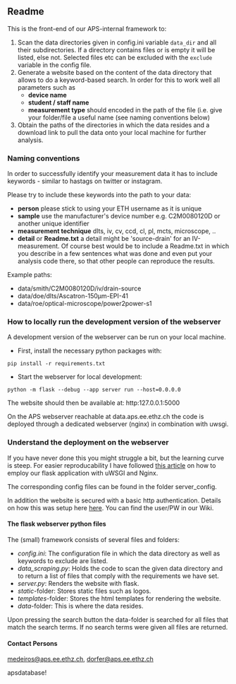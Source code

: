 ## Readme

This is the front-end of our APS-internal framework to:

1. Scan the data directories given in config.ini variable `data_dir` and all their subdirectories. If a directory contains files or is empty it will be listed, else not. Selected files etc can be excluded with the `exclude` variable in the config file.
2. Generate a website based on the content of the data directory that allows to do a keyword-based search. In order for this to work well all parameters such as
	* **device name**
	* **student / staff name**
	* **measurement type** should encoded in the path of the file (i.e. give your folder/file a useful name (see naming conventions below)
3. Obtain the paths of the directories in which the data resides and a download link to pull the data onto your local machine for further analysis.


### Naming conventions

In order to successfully identify your measurement data it has to include keywords - similar to hastags on twitter or instagram.

Please try to include these keywords into the path to your data:

* **person** please stick to using your ETH username as it is unique
* **sample** use the manufacturer's device number e.g. C2M0080120D or another unique identifier
* **measurement technique** dlts, iv, cv, ccd, cl, pl, mcts, microscope, ..
* **detail** or **Readme.txt** a detail might be 'source-drain' for an IV-measurement. Of course best would be to include a Readme.txt in which you describe in a few sentences what was done and even put your analysis code there, so that other people can reproduce the results.

Example paths:

* data/smith/C2M0080120D/iv/drain-source
* data/doe/dlts/Ascatron-150µm-EPI-41
* data/roe/optical-microscope/power2power-s1


### How to locally run the development version of the webserver
A development version of the webserver can be run on your local machine.

* First, install the necessary python packages with:

`pip install -r requirements.txt`

* Start the webserver for local development:

`python -m flask --debug --app server run --host=0.0.0.0`

The website should then be available at: http:127.0.0.1:5000

On the APS webserver reachable at data.aps.ee.ethz.ch the code is deployed through a dedicated webserver (nginx) in combination with uwsgi.

### Understand the deployment on the webserver
If you have never done this you might struggle a bit, but the learning curve is steep.
For easier reproducability I have followed [this article](https://www.digitalocean.com/community/tutorials/how-to-serve-flask-applications-with-uswgi-and-nginx-on-ubuntu-18-04) on how to employ our flask application with uWSGI and Nginx.

The corresponding config files can be found in the folder server_config.

In addition the website is secured with a basic http authentication. Details on how this was setup here [here](https://docs.nginx.com/nginx/admin-guide/security-controls/configuring-http-basic-authentication/). You can find the user/PW in our Wiki.

#### The flask webserver python files

The (small) framework consists of several files and folders:

* *config.ini*: The configuration file in which the data directory as well as keywords to exclude are listed.
* *data_scraping.py*: Holds the code to scan the given data directory and to return a list of files that comply with the requirements we have set.
* *server.py*: Renders the website with flask.
* *static*-folder: Stores static files such as logos.
* *templates*-folder: Stores the html templates for rendering the website.
* *data*-folder: This is where the data resides.

Upon pressing the search button the data-folder is searched for all files that match the search terms. If no search terms were given all files are returned.

#### Contact Persons

<medeiros@aps.ee.ethz.ch>,
<dorfer@aps.ee.ethz.ch>


apsdatabase!